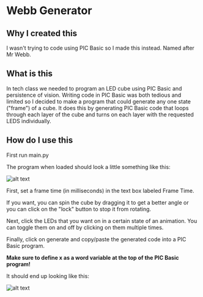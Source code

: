 # Webb Generator
## Why I created this
I wasn't trying to code using PIC Basic so I made this instead. Named after Mr Webb.

## What is this
In tech class we needed to program an LED cube using PIC Basic and persistence of vision.
Writing code in PIC Basic was both tedious and limited so I decided to make a program that
could generate any one state ("frame") of a cube. It does this by generating PIC Basic code
that loops through each layer of the cube and turns on each layer with the requested LEDS 
individually. 

## How do I use this
First run main.py

The program when loaded should look a little something like this:

![alt text](https://github.com/patrickzebinghe/webb-generator/blob/master/media/blank.PNG "Initial Screen")

First, set a frame time (in milliseconds) in the text box labeled Frame Time.

If you want, you can spin the cube by dragging it to get a better angle or you can click on 
the "lock" button to stop it from rotating.

Next, click the LEDs that you want on in a certain state of an animation. You can toggle them on and off by clicking
on them multiple times.

Finally, click on generate and copy/paste the generated code into a PIC Basic program. 

**Make sure to define x as a word variable at the top of the PIC Basic program!**

It should end up looking like this:

![alt text](https://github.com/patrickzebinghe/webb-generator/blob/master/media/on.PNG "Final Screen")


